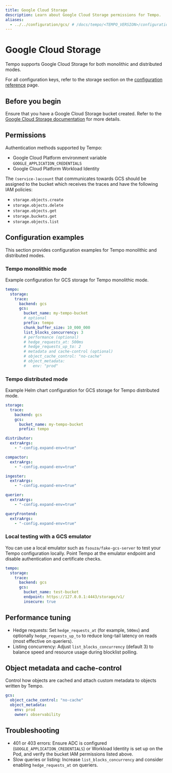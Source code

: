 ```yaml
---
title: Google Cloud Storage
description: Learn about Google Cloud Storage permissions for Tempo.
aliases:
  - ../../configuration/gcs/ # /docs/tempo/<TEMPO_VERSION>/configuration/gcs/
---
```


# Google Cloud Storage

Tempo supports Google Cloud Storage for both monolithic and distributed modes.

For all configuration keys, refer to the storage section on the [configuration reference](../../#storage) page.

## Before you begin

Ensure that you have a Google Cloud Storage bucket created.
Refer to the [Google Cloud Storage documentation](https://cloud.google.com/storage/docs/creating-buckets) for more details.

## Permissions

Authentication methods supported by Tempo:

- Google Cloud Platform environment variable `GOOGLE_APPLICATION_CREDENTIALS`
- Google Cloud Platform Workload Identity

The `(service-)account` that communicates towards GCS should be assigned to the bucket which receives the traces and have the following IAM policies:

- `storage.objects.create`
- `storage.objects.delete`
- `storage.objects.get`
- `storage.buckets.get`
- `storage.objects.list`

## Configuration examples

This section provides configuration examples for Tempo monolithic and distributed modes.

### Tempo monolithic mode

Example configuration for GCS storage for Tempo monolithic mode.

```yaml
tempo:
  storage:
    trace:
      backend: gcs
      gcs:
        bucket_name: my-tempo-bucket
        # optional
        prefix: tempo
        chunk_buffer_size: 10_000_000
        list_blocks_concurrency: 3
        # performance (optional)
        # hedge_requests_at: 500ms
        # hedge_requests_up_to: 2
        # metadata and cache-control (optional)
        # object_cache_control: "no-cache"
        # object_metadata:
        #   env: "prod"
```

### Tempo distributed mode

Example Helm chart configuration for GCS storage for Tempo distributed mode.

```yaml
storage:
  trace:
    backend: gcs
    gcs:
      bucket_name: my-tempo-bucket
      prefix: tempo

distributor:
  extraArgs:
    - "-config.expand-env=true"

compactor:
  extraArgs:
    - "-config.expand-env=true"

ingester:
  extraArgs:
    - "-config.expand-env=true"

querier:
  extraArgs:
    - "-config.expand-env=true"

queryFrontend:
  extraArgs:
    - "-config.expand-env=true"
```

### Local testing with a GCS emulator

You can use a local emulator such as `fsouza/fake-gcs-server` to test your Tempo configuration locally.
Point Tempo at the emulator endpoint and disable authentication and certificate checks.

```yaml
tempo:
  storage:
    trace:
      backend: gcs
      gcs:
        bucket_name: test-bucket
        endpoint: https://127.0.0.1:4443/storage/v1/
        insecure: true
```

## Performance tuning

- Hedge requests: Set `hedge_requests_at` (for example, `500ms`) and optionally `hedge_requests_up_to` to reduce long-tail latency on reads (most effective on queriers).
- Listing concurrency: Adjust `list_blocks_concurrency` (default 3) to balance speed and resource usage during blocklist polling.

## Object metadata and cache-control

Control how objects are cached and attach custom metadata to objects written by Tempo.

```yaml
gcs:
  object_cache_control: "no-cache"
  object_metadata:
    env: prod
    owner: observability
```

## Troubleshooting

- 401 or 403 errors: Ensure ADC is configured (`GOOGLE_APPLICATION_CREDENTIALS`) or Workload Identity is set up on the Pod, and verify the bucket IAM permissions listed above.
- Slow queries or listing: Increase `list_blocks_concurrency` and consider enabling `hedge_requests_at` on queriers.
